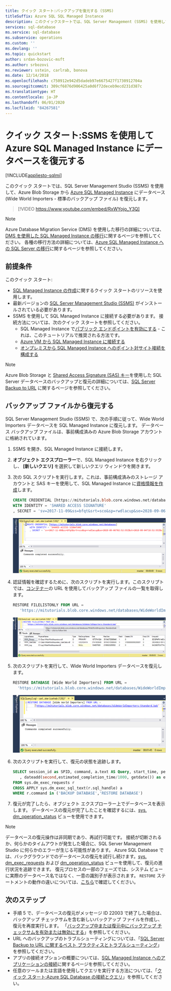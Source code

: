 ```yaml
---
title: クイック スタート:バックアップを復元する (SSMS)
titleSuffix: Azure SQL SQL Managed Instance
description: このクイックスタートでは、SQL Server Management (SSMS) を使用して Azure SQL Managed Instance にデータベース バックアップを復元する方法について説明します。
services: sql-database
ms.service: sql-database
ms.subservice: operations
ms.custom: ''
ms.devlang: ''
ms.topic: quickstart
author: srdan-bozovic-msft
ms.author: srbozovi
ms.reviewer: sstein, carlrab, bonova
ms.date: 12/14/2018
ms.openlocfilehash: c750912e942d5dadeb97e6675427f1730912704a
ms.sourcegitcommit: 309cf6876d906425a0d6f72deceb9ecd231d387c
ms.translationtype: HT
ms.contentlocale: ja-JP
ms.lasthandoff: 06/01/2020
ms.locfileid: "84267581"
---
```

# <a name="quickstart-restore-a-database-to-an-azure-sql-managed-instance-with-ssms"></a>クイック スタート:SSMS を使用して Azure SQL Managed Instance にデータベースを復元する
[!INCLUDE[appliesto-sqlmi](../includes/appliesto-sqlmi.md)]

このクイック スタートでは、SQL Server Management Studio (SSMS) を使用して、Azure Blob Storage から [Azure SQL Managed Instance](sql-managed-instance-paas-overview.md) にデータベース (Wide World Importers - 標準のバックアップ ファイル) を復元します。

> [!VIDEO https://www.youtube.com/embed/RxWYojo_Y3Q]

> [!NOTE]
> Azure Database Migration Service (DMS) を使用した移行の詳細については、[DMS を使用した SQL Managed Instance の移行](../../dms/tutorial-sql-server-to-managed-instance.md)に関するページを参照してください。
> 各種の移行方法の詳細については、[Azure SQL Managed Instance への SQL Server の移行](migrate-to-instance-from-sql-server.md)に関するページを参照してください。

## <a name="prerequisites"></a>前提条件

このクイック スタート:

- [SQL Managed Instance の作成](instance-create-quickstart.md)に関するクイック スタートのリソースを使用します。
- 最新バージョンの [SQL Server Management Studio (SSMS)](https://docs.microsoft.com/sql/ssms/sql-server-management-studio-ssms) がインストールされている必要があります。
- SSMS を使用して SQL Managed Instance に接続する必要があります。 接続方法については、次のクイック スタートを参照してください。
  - SQL Managed Instance で[パブリック エンドポイントを有効にする](public-endpoint-configure.md) - これは、このチュートリアルで推奨される方法です。
  - [Azure VM から SQL Managed Instance に接続する](connect-vm-instance-configure.md)
  - [オンプレミスから SQL Managed Instance へのポイント対サイト接続を構成する](point-to-site-p2s-configure.md)

> [!NOTE]
> Azure Blob Storage と [Shared Access Signature (SAS) キー](https://docs.microsoft.com/azure/storage/common/storage-dotnet-shared-access-signature-part-1)を使用した SQL Server データベースのバックアップと復元の詳細については、[SQL Server Backup to URL](https://docs.microsoft.com/sql/relational-databases/backup-restore/sql-server-backup-to-url?view=sql-server-2017) に関するページを参照してください。

## <a name="restore-from-a-backup-file"></a>バックアップ ファイルから復元する

SQL Server Management Studio (SSMS) で、次の手順に従って、Wide World Importers データベースを SQL Managed Instance に復元します。 データベース バックアップ ファイルは、事前構成済みの Azure Blob Storage アカウントに格納されています。

1. SSMS を開き、SQL Managed Instance に接続します。
2. **オブジェクト エクスプローラー**で、SQL Managed Instance を右クリックし、 **[新しいクエリ]** を選択して新しいクエリ ウィンドウを開きます。
3. 次の SQL スクリプトを実行します。これは、事前構成済みのストレージ アカウントと SAS キーを使用して、SQL Managed Instance に[資格情報を作成](https://docs.microsoft.com/sql/t-sql/statements/create-credential-transact-sql)します。

   ```sql
   CREATE CREDENTIAL [https://mitutorials.blob.core.windows.net/databases]
   WITH IDENTITY = 'SHARED ACCESS SIGNATURE'
   , SECRET = 'sv=2017-11-09&ss=bfqt&srt=sco&sp=rwdlacup&se=2028-09-06T02:52:55Z&st=2018-09-04T18:52:55Z&spr=https&sig=WOTiM%2FS4GVF%2FEEs9DGQR9Im0W%2BwndxW2CQ7%2B5fHd7Is%3D'
   ```

    ![資格情報を作成する](./media/restore-sample-database-quickstart/credential.png)

4. 認証情報を確認するために、次のスクリプトを実行します。このスクリプトでは、[コンテナー](https://azure.microsoft.com/services/container-instances/)の URL を使用してバックアップ ファイルの一覧を取得します。

   ```sql
   RESTORE FILELISTONLY FROM URL =
      'https://mitutorials.blob.core.windows.net/databases/WideWorldImporters-Standard.bak'
   ```

    ![ファイル一覧](./media/restore-sample-database-quickstart/file-list.png)

5. 次のスクリプトを実行して、Wide World Importers データベースを復元します。

   ```sql
   RESTORE DATABASE [Wide World Importers] FROM URL =
     'https://mitutorials.blob.core.windows.net/databases/WideWorldImporters-Standard.bak'
   ```

    ![復元](./media/restore-sample-database-quickstart/restore.png)

6. 次のスクリプトを実行して、復元の状態を追跡します。

   ```sql
   SELECT session_id as SPID, command, a.text AS Query, start_time, percent_complete
      , dateadd(second,estimated_completion_time/1000, getdate()) as estimated_completion_time
   FROM sys.dm_exec_requests r
   CROSS APPLY sys.dm_exec_sql_text(r.sql_handle) a
   WHERE r.command in ('BACKUP DATABASE','RESTORE DATABASE')
   ```

7. 復元が完了したら、オブジェクト エクスプローラー上でデータベースを表示します。 データベースの復元が完了したことを確認するには、[sys. dm_operation_status](https://docs.microsoft.com/sql/relational-databases/system-dynamic-management-views/sys-dm-operation-status-azure-sql-database) ビューを使用できます。

> [!NOTE]
> データベースの復元操作は非同期であり、再試行可能です。 接続が切断されるか、何らかのタイムアウトが発生した場合に、SQL Server Management Studio に何らかのエラーが生じる可能性があります。 Azure SQL Database では、バックグラウンドでのデータベースの復元を試行し続けます。[sys. dm_exec_requests](https://docs.microsoft.com/sql/relational-databases/system-dynamic-management-views/sys-dm-exec-requests-transact-sql) および [dm_operation_status](https://docs.microsoft.com/sql/relational-databases/system-dynamic-management-views/sys-dm-operation-status-azure-sql-database) ビューを使用して、復元の進行状況を追跡できます。
> 復元プロセスの一部のフェーズでは、システム ビューに実際のデータベース名ではなく、一意の識別子が表示されます。 `RESTORE` ステートメントの動作の違いについては、[こちら](https://docs.microsoft.com/azure/sql-database/sql-database-managed-instance-transact-sql-information#restore-statement)で確認してください。

## <a name="next-steps"></a>次のステップ

- 手順 5 で、データベースの復元がメッセージ ID 22003 で終了した場合は、バックアップ チェックサムを含む新しいバックアップ ファイルを作成し、復元を再度実行します。 「[バックアップ中または復元中にバックアップ チェックサムを有効または無効にする](https://docs.microsoft.com/sql/relational-databases/backup-restore/enable-or-disable-backup-checksums-during-backup-or-restore-sql-server)」を参照してください。
- URL へのバックアップのトラブルシューティングについては、「[SQL Server Backup to URL に関するベスト プラクティスとトラブルシューティング](https://docs.microsoft.com/sql/relational-databases/backup-restore/sql-server-backup-to-url-best-practices-and-troubleshooting)」を参照してください。
- アプリの接続オプションの概要については、[SQL Managed Instance へのアプリケーションの接続](connect-application-instance.md)に関するページを参照してください。
- 任意のツールまたは言語を使用してクエリを実行する方法については、「[クイック スタート:Azure SQL Database の接続とクエリ](../database/connect-query-content-reference-guide.md)」を参照してください。

